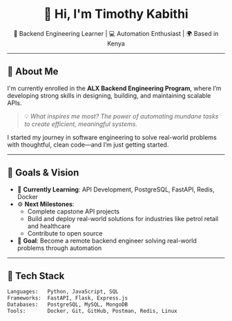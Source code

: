<!-- GitHub Profile README -->

<h1 align="center">👋 Hi, I'm Timothy Kabithi</h1>
<p align="center">
  🚀 Backend Engineering Learner | 💻 Automation Enthusiast | 🌍 Based in Kenya
</p>

---

## 🔧 About Me

I'm currently enrolled in the **ALX Backend Engineering Program**, where I’m developing strong skills in designing, building, and maintaining scalable APIs.

> 💡 *What inspires me most? The power of automating mundane tasks to create efficient, meaningful systems.*

I started my journey in software engineering to solve real-world problems with thoughtful, clean code—and I’m just getting started.

---

## 🎯 Goals & Vision

- 🌱 **Currently Learning**: API Development, PostgreSQL, FastAPI, Redis, Docker
- ⚙️ **Next Milestones**:  
  - Complete capstone API projects  
  - Build and deploy real-world solutions for industries like petrol retail and healthcare  
  - Contribute to open source  
- 🎯 **Goal**: Become a remote backend engineer solving real-world problems through automation

---

## 🧰 Tech Stack

```bash
Languages:   Python, JavaScript, SQL  
Frameworks:  FastAPI, Flask, Express.js  
Databases:   PostgreSQL, MySQL, MongoDB  
Tools:       Docker, Git, GitHub, Postman, Redis, Linux


